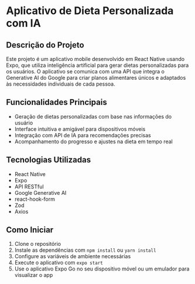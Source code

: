 # Aplicativo de Dieta Personalizada com IA

## Descrição do Projeto

Este projeto é um aplicativo mobile desenvolvido em React Native usando Expo, que utiliza inteligência artificial para gerar dietas personalizadas para os usuários. O aplicativo se comunica com uma API que integra o Generative AI do Google para criar planos alimentares únicos e adaptados às necessidades individuais de cada pessoa.

## Funcionalidades Principais

- Geração de dietas personalizadas com base nas informações do usuário
- Interface intuitiva e amigável para dispositivos móveis
- Integração com API de IA para recomendações precisas
- Acompanhamento do progresso e ajustes na dieta em tempo real

## Tecnologias Utilizadas

- React Native
- Expo
- API RESTful
- Google Generative AI
- react-hook-form
- Zod
- Axios

## Como Iniciar

1. Clone o repositório
2. Instale as dependências com `npm install` ou `yarn install`
3. Configure as variáveis de ambiente necessárias
4. Execute o aplicativo com `expo start`
5. Use o aplicativo Expo Go no seu dispositivo móvel ou um emulador para visualizar o app

